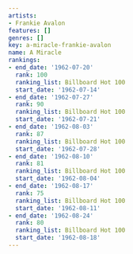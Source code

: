 ```yaml
---
artists:
- Frankie Avalon
features: []
genres: []
key: a-miracle-frankie-avalon
name: A Miracle
rankings:
- end_date: '1962-07-20'
  rank: 100
  ranking_list: Billboard Hot 100
  start_date: '1962-07-14'
- end_date: '1962-07-27'
  rank: 90
  ranking_list: Billboard Hot 100
  start_date: '1962-07-21'
- end_date: '1962-08-03'
  rank: 87
  ranking_list: Billboard Hot 100
  start_date: '1962-07-28'
- end_date: '1962-08-10'
  rank: 81
  ranking_list: Billboard Hot 100
  start_date: '1962-08-04'
- end_date: '1962-08-17'
  rank: 75
  ranking_list: Billboard Hot 100
  start_date: '1962-08-11'
- end_date: '1962-08-24'
  rank: 80
  ranking_list: Billboard Hot 100
  start_date: '1962-08-18'
---
```


